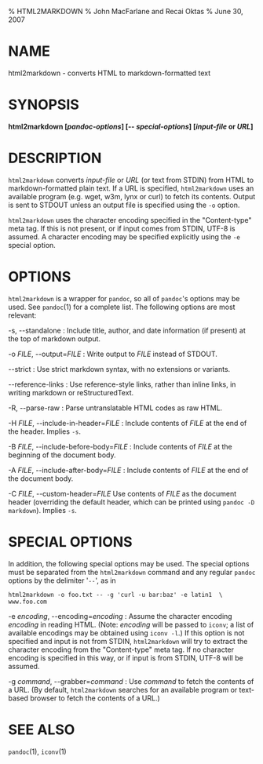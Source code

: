 % HTML2MARKDOWN
% John MacFarlane and Recai Oktas
% June 30, 2007

# NAME

html2markdown - converts HTML to markdown-formatted text

# SYNOPSIS

**html2markdown [*pandoc-options*] [-- *special-options*] [*input-file* or
*URL*]**

# DESCRIPTION

`html2markdown` converts *input-file* or *URL* (or text
from STDIN) from HTML to markdown-formatted plain text. 
If a URL is specified, `html2markdown` uses an available program
(e.g. wget, w3m, lynx or curl) to fetch its contents.  Output is sent
to STDOUT unless an output file is specified using the `-o`
option.

`html2markdown` uses the character encoding specified in the
"Content-type" meta tag.  If this is not present, or if input comes
from STDIN, UTF-8 is assumed.  A character encoding may be specified
explicitly using the `-e` special option.

# OPTIONS

`html2markdown` is a wrapper for `pandoc`, so all of
`pandoc`'s options may be used.  See `pandoc`(1) for
a complete list.  The following options are most relevant:

-s, --standalone
:   Include title, author, and date information (if present) at the
    top of markdown output.

-o *FILE*, --output=*FILE*
:   Write output to *FILE* instead of STDOUT. 

--strict
:   Use strict markdown syntax, with no extensions or variants.

--reference-links
:   Use reference-style links, rather than inline links, in writing markdown
    or reStructuredText.

-R, --parse-raw
:   Parse untranslatable HTML codes as raw HTML.

-H *FILE*, --include-in-header=*FILE*
:   Include contents of *FILE* at the end of the header.  Implies
    `-s`.

-B *FILE*, --include-before-body=*FILE*
:   Include contents of *FILE* at the beginning of the document body.

-A *FILE*, --include-after-body=*FILE*
:   Include contents of *FILE* at the end of the document body.

-C *FILE*, --custom-header=*FILE*
Use contents of *FILE*
as the document header (overriding the default header, which can be
printed using `pandoc -D markdown`).  Implies
`-s`.

# SPECIAL OPTIONS

In addition, the following special options may be used.  The special
options must be separated from the `html2markdown` command and any
regular `pandoc` options by the delimiter '`--`', as in

    html2markdown -o foo.txt -- -g 'curl -u bar:baz' -e latin1  \
    www.foo.com

-e *encoding*, --encoding=*encoding* 
:   Assume the character encoding *encoding* in reading HTML.
    (Note: *encoding* will be passed to `iconv`; a list of
    available encodings may be obtained using `iconv -l`.)
    If this option is not specified and input is not from
    STDIN, `html2markdown` will try to extract the character encoding
    from the "Content-type" meta tag.  If no character encoding is
    specified in this way, or if input is from STDIN, UTF-8 will be
    assumed.

-g *command*, --grabber=*command*
:   Use *command* to fetch the contents of a URL.  (By default,
    `html2markdown` searches for an available program or text-based
    browser to fetch the contents of a URL.)

# SEE ALSO

`pandoc`(1), `iconv`(1)

